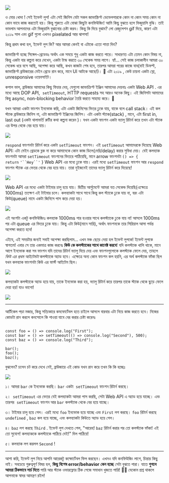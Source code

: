 ![](https://res.cloudinary.com/practicaldev/image/fetch/s--0TQg9sD0--/c_imagga_scale,f_auto,fl_progressive,h_420,q_auto,w_1000/https://thepracticaldev.s3.amazonaws.com/i/ek7ji4zrimozpp2yzk0a.png)


ও মোর খোদা ! সেই ইভেন্ট লুপ! এটা সেই জিনিস যেটা সকল জাভাস্ক্রিপ্ট ডেভেলপারকে কোন না কোন সময় কোন না কোন ভাবে কাজ করতেই হয়। কিন্তু শুরুতে এটা বোঝা কিছুটা কনফিউজিং! আমি কিছু বুঝতে হলে ভিজুয়ালি বুঝি। তাই ভাবলাম আপনাদের এটা ভিজুয়ালি বুঝানোর চেষ্টা করব। কিন্তু কি দিয়ে বুঝাব? লো রেজুলেশন gif দিয়ে, কারণ এটা ২০১৯ সাল এবং gif গুলো এখনও pixelated আর ঝাপসা!  

কিন্তু প্রথম কথা হল, ইভেন্ট লুপ কি? আর আমরা কেনই বা এটাকে এতো পাত্তা দিব? 

জাভাস্ক্রিপ্ট হচ্ছে সিঙ্গেল-থ্রেডেডঃ অর্থাৎ এক সময়ে শুধু একটা কাজ করতে পারে। সাধারণত এটা তেমন কোন বিষয় না, কিন্তু একটা বার কল্পনা করে দেখেন, একটা টাস্ক করতে ৩০ সেকেন্ড সময় লাগে। হ্যাঁ... সেই কাজ চলাকালীন আমরা ৩০ সেকেন্ড ধরে বসে আছি, অপেক্ষা করে আছি, কখন কাজটা শেষ হবে, তারপর আমরা পরের কাজে যাব(বাই ডিফল্ট, জাভাস্ক্রিপ্ট ব্রাউজারের মেইন থ্রেডে রান করে, মানে UI আটকে আছে!)। 😬 এটা ২০১৯ , কেউ চায়না একটা স্লো, unresponsive ওয়েবসাইট। 

কপাল ভাল, ব্রাউজার আমাদের কিছু ফিচার দেয়, যেগুলো জাভাক্রিপ্ট ইঞ্জিন আমাদের দেয়নাঃ একটা Web API .  এর মধ্যে আছে DOP API,  `setTimeout`, HTTP requests সহ আরও অনেক কিছু। এই জিনিসটা আমাদের কিছু async, non-blocking behavior তৈরি করতে সাহায্য করে। 🚀

যখন আমরা একটা ফাংশন ইনভোক করি, এটা একটা জিনিসের ভিতর ঢুকে যায়, যাকে বলে call stack। এই কল স্ট্যাক ব্রাউজারে জিনিস না, এটা জাভাস্ক্রিপ্ট ইঞ্জিনের জিনিস। এটা একটা স্ট্যাক(stack) , মানে, এটা first in, last out (একটা থালাভর্তি রুটির কথা কল্পনা করেন )। যখন একটা ফাংশন একটা ভ্যালু রিটার্ন করে তখন এটা স্ট্যাক এর উপর থেকে বের হয়ে যায়। 


![](https://res.cloudinary.com/practicaldev/image/fetch/s--Kn5tSJEm--/c_limit%2Cf_auto%2Cfl_progressive%2Cq_66%2Cw_800/https://devtolydiahallie.s3-us-west-1.amazonaws.com/gid1.6.gif)


`respond` ফাংশনটা রিটার্ন করে একটা `setTimeout` ফাংশন। এই `setTimeout` আমাদেরকে দিয়েছে Web API: এটা মেইন থ্রেডকে ব্লক না করে আমাদেকে কোন কাজ ডিলে(দেরি/delay) করার সুবিধা দেয়। যেই কলব্যাক ফাংশনটা আমরা `setTimeout` ফাংশনের ভিতরে পাঠিয়েছি, মানে arrow ফাংশনটা `() => { return` `'``Hey``'` } Web API এর মধ্যে ঢুকে যায়। এরই মধ্যে `setTimeout` ফাংশন আর `respond` ফাংশন স্ট্যাক এর ভেতর থেকে বের হয়ে যায়। তারা দুইজনেই তাদের ভ্যালু রিটার্ন করে দিয়েছে! 


![](https://res.cloudinary.com/practicaldev/image/fetch/s--fqt0UJmH--/c_limit%2Cf_auto%2Cfl_progressive%2Cq_66%2Cw_800/https://devtolydiahallie.s3-us-west-1.amazonaws.com/gif2.1.gif)


Web API এর মধ্যে একটা টাইমার চালু হয়ে যায়। দ্বিতীয় আর্গুমেন্টে আমরা যত সেকেন্ড দিয়েছি(এক্ষেত্রে 1000ms) ততক্ষণ এই টাইমার চলে। কলব্যাকটা সাথে সাথে কিন্তু কল স্ট্যাকে ঢুকে যায় না, বরং এটা কিউ(queue) নামে একটা জিনিসে পাস করে দেয়া হয়। 



![](https://res.cloudinary.com/practicaldev/image/fetch/s--qxI9YF9R--/c_limit%2Cf_auto%2Cfl_progressive%2Cq_66%2Cw_800/https://devtolydiahallie.s3-us-west-1.amazonaws.com/gif3.1.gif)


এই অংশটা একটু কনফিউজিংঃ কলব্যাক 1000ms পার হওয়ার সাথে কলস্ট্যাকে ঢুকে যায় না! আসলে 1000ms পর এটা queue এর ভিতর ঢুকে যায়। কিন্তু এটা কিউ(মানে সারি), অর্থাৎ ফাংশনকে তার সিরিয়াল আসা পর্যন্ত অপেক্ষা করতে হবে!


এইযে, এই সময়টার জন্যই সবাই অপেক্ষা করছিলাম... এখন মঞ্চ ছেড়ে দেয়া হল ইভেন্ট লুপকে! ইভেন্ট লুপকে স্বাগতম! এবার সে তার একমাত্র কাজ করবেঃ **কিউ কে কলস্ট্যাকের সাথে কানেক্ট করবে**! যদি কলস্ট্যাক খালি থাকে, মানে আগে ইনভোক করা সব ফাংশন যদি তাদের রিটার্ন ভ্যালু দিয়ে দেয় এবং ফাংশনগুলোকে কলস্ট্যাক ফেলে দেয়, তাহলে *কিউ এর প্রথম আইটেমটা* কলস্ট্যাকে অ্যাড হবে। এক্ষেত্রে অন্য কোন ফাংশন কল হয়নি, এর অর্থ কলস্ট্যাক ফাঁকা ছিল যখন কলব্যাক ফাংশনটা কিউ এর ফার্স্ট আইটেম ছিল। 

![](https://res.cloudinary.com/practicaldev/image/fetch/s--OIG-_8dF--/c_limit%2Cf_auto%2Cfl_progressive%2Cq_66%2Cw_800/https://devtolydiahallie.s3-us-west-1.amazonaws.com/gif4.gif)

কলব্যাকটা কলস্ট্যাকে অ্যাড হয়ে যায়, তাকে ইনভোক করা হয়, ভ্যালু রিটার্ন করে তারপর তাকে স্ট্যাক থেকে ছুড়ে ফেলে দেয়া হয়! যাও ভাগো!


![](https://res.cloudinary.com/practicaldev/image/fetch/s--uJB5zTD7--/c_limit%2Cf_auto%2Cfl_progressive%2Cq_66%2Cw_800/https://devtolydiahallie.s3-us-west-1.amazonaws.com/gif5.gif)

---

আর্টিকেল পড়া মজার, কিন্তু সত্যিকারে কমফোর্টেবল হতে চাইলে আসলে বারবার এটা নিয়ে কাজ করতে হবে। নিজের কোডটা রান করলে কনসোলে কি পাওয়া যাবে বের করার চেষ্টা করেনঃ

```

const foo = () => console.log("First");
const bar = () => setTimeout(() => console.log("Second"), 500);
const baz = () => console.log("Third");

bar();
foo();
baz();
```

বুঝলেন? চলেন চট করে দেখে নেই, ব্রাউজারে এই কোড যখন রান করে তখন কি কি হচ্ছেঃ



![](https://res.cloudinary.com/practicaldev/image/fetch/s--dhjH4Wt---/c_limit%2Cf_auto%2Cfl_progressive%2Cq_66%2Cw_800/https://devtolydiahallie.s3-us-west-1.amazonaws.com/gif14.1.gif)


১। আমরা `bar` কে ইনভোক করছি। `bar` একটা  `setTimeout` ফাংশন রিটার্ন করছে।

২।  `setTimeout` এর ভেতর যেই কলব্যাকটা আমরা পাস করছি, সেটা Web API এ অ্যাড হয়ে যাচ্ছে। এবং তারপর  `setTimeout` ফাংশন আর `bar` কলস্ট্যাক থেকে বের হয়ে যাচ্ছে।

৩। টাইমার চালু হয়ে গেল। এরই মধ্যে `foo` ইনভোক হয়ে যাচ্ছে এবং `First` লগ করছে। `foo` রিটার্ন করছে `undefined` , `baz` কল হয়ে যাচ্ছে, এবং কলব্যাকটা কিউতে অ্যাড হয়ে গেল। 

৪। `baz` লগ করছে `Third` . ইভেন্ট লুপ দেখতে পেল, "আরেহ! `baz` রিটার্ন করার পর তো কলস্ট্যাক ফাঁকা! এই তো সুযোগ! কলব্যাককে কলস্ট্যাকে পাঠিয়ে দেই!" দিল পাঠিয়ে! 

৫। কলব্যাক লগ করলল `Second` !

---

আশা করি, ইভেন্ট লুপ নিয়ে আপনি আরেকটু কম্ফোর্টেবল ফিল করছেন। এখনও যদি কনফিউজিং লাগে, চিন্তার কিছু নাই। সবচেয়ে গুরুত্বপূর্ণ বিষয় হল, **কিছু বিশেষ error/behavior কেন হচ্ছে** সেটা বুঝতে পারা। যাতে **গুগলে আমরা ঠিকভাবে সার্চ দিতে** পারি আর স্ট্যাক ওভারফ্লোর ঠিক পেজে সমাধান খুজতে পারি! 💪🏼 যেকোন প্রশ্ন থাকলে আপনাকে স্বাদর আমন্ত্রণ রইল! 